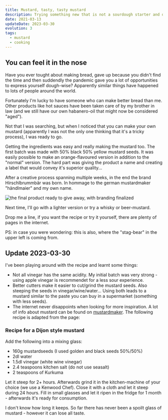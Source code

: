 ```yaml
---
title: Mustard, tasty, tasty mustard
description: Trying something new that is not a sourdough starter and does not need sun and summer to be a success. 
date: 2021-03-13
updateDate: 2023-03-30
evolution: 3
tags:
  - mustard
  - cooking
---
```


## You can feel it in the nose

Have you ever tought about making bread, gave up because you didn't find the time and then suddendly the pandemic gave you a lot of opportunities to express yourself dough-wise? Apparently similar things have happened to lots of people around the world. 

Fortunately I'm lucky to have someone who can make better bread than me. Other products like hot sauces have been taken care of by my brother in law (and we still have our own habanero-oil that might now be considered "aged").

Not that I was searching, but when I noticed that you can make your own mustard (apparently I was not the only one thinking that it's a tricky process), I was ready to go. 

Getting the ingredients was easy and really making the mustard too. The first batch was made with 50% black 50% yellow mustard seeds. It was easily possible to make an orange-flavoured version in addition to the "normal" version. The hard part was giving the product a name and creating a label that would convey it's superior quality...

After a creative process spanning multiple weeks, in the end the brand Hirschlbrummbär was born. In hommage to the german mustardmaker "händlmaier" and my own name.

![the final product ready to give away, with branding finalized](./../Senf1000.jpg "Multiple glasses of mustard, the label states Hirschelbrummbär Qualitätssenf including an image of the Hirschelbrummbär")

Next time, I'll go with a lighter version or try a whisky or beer-mustard.

Drop me a line, if you want the recipe or try it yourself, there are plenty of pages in the internet.

PS: in case you were wondering: this is also, where the "stag-bear" in the upper left is coming from.

## Update 2023-03-30
I've been playing around with the recipe and learnt some things: 
- Not all vinegar has the same acidity. My initial batch was very strong - using apple vinegar is recommendet for a less sour experience.
- Better cutters make it easier to cut/grind the mustard seeds. Also steeping the seeds in vinegar/wine/water... Using both leads to a mustard similar to the paste you can buy in a supermarket (something with less seeds). 
- The internet never disappoints when looking for more inspiration. A lot of info about mustard can be found on [mustardmaker](https://mustardmaker.com/). The following recipe is adapted from the page: 

### Recipe for a Dijon style mustard
Add the following into a mixing glass: 
- 160g mustardseeds (I used golden and black seeds 50%/50%)
- 2dl water
- 1.5dl vinegar (white wine vinegar)
- 2.4 teaspoons kitchen salt (do not use seasalt)
- 2 teaspoons of Kurkuma

Let it steep for 2+ hours. Afterwards grind it in the kitchen-machine of your choice (we use a Kenwood Chef). Close it with a cloth and let it steep during 24 hours. Fill in small glasses and let it ripen in the fridge for 1 month - afterwards it's ready for consumption. 

I don't know how long it keeps. So far there has never been a spoilt glass of mustard - however it can lose all taste.  

